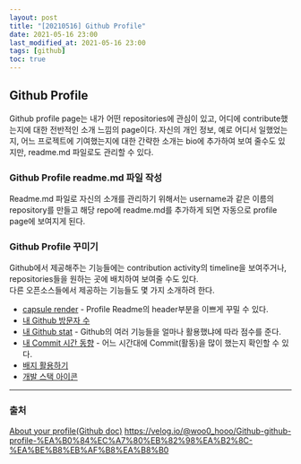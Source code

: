```yaml
---
layout: post
title: "[20210516] Github Profile"
date: 2021-05-16 23:00
last_modified_at: 2021-05-16 23:00
tags: [github]
toc: true
---
```


## Github Profile

Github profile page는 내가 어떤 repositories에 관심이 있고, 어디에 contribute했는지에 대한 전반적인 소개 느낌의 page이다. 자신의 개인 정보, 예로 어디서 일했었는지, 어느 프로젝트에 기여했는지에 대한 간략한 소개는 bio에 추가하여 보여 줄수도 있지만, readme.md 파일로도 관리할 수 있다.

### Github Profile readme.md 파일 작성

Readme.md 파일로 자신의 소개를 관리하기 위해서는 username과 같은 이름의 repository를 만들고 해당 repo에 readme.md를 추가하게 되면 자동으로 profile page에 보여지게 된다.

### Github Profile 꾸미기

Github에서 제공해주는 기능들에는 contribution activity의 timeline을 보여주거나, repositories들을 원하는 곳에 배치하여 보여줄 수도 있다.  
다른 오픈소스들에서 제공하는 기능들도 몇 가지 소개하려 한다.

- [capsule render](https://github.com/kyechan99/capsule-render) - Profile Readme의 header부분을 이쁘게 꾸밀 수 있다.
- [내 Github 방문자 수](https://hits.seeyoufarm.com/)
- [내 Github stat](https://github.com/anuraghazra/github-readme-stats) - Github의 여러 기능들을 얼마나 활용했냐에 따라 점수를 준다.
- [내 Commit 시간 동향](https://github.com/techinpark/productive-box) - 어느 시간대에 Commit(활동)을 많이 했는지 확인할 수 있다.
- [배지 활용하기](https://shields.io/)
- [개발 스택 아이콘](https://simpleicons.org/)

---

### 출처

[About your profile(Github doc)](https://docs.github.com/en/github/setting-up-and-managing-your-github-profile/about-your-profile)
https://velog.io/@woo0_hooo/Github-github-profile-%EA%B0%84%EC%A7%80%EB%82%98%EA%B2%8C-%EA%BE%B8%EB%AF%B8%EA%B8%B0
